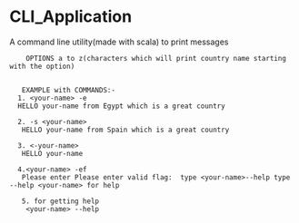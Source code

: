 # CLI_Application

A command line utility(made with scala) to print messages


        OPTIONS a to z(characters which will print country name starting with the option)
      

       EXAMPLE with COMMANDS:-
      1. <your-name> -e
      HELLO your-name from Egypt which is a great country
      
      2. -s <your-name>
       HELLO your-name from Spain which is a great country
      
      3. <-your-name>
       HELLO your-name
      
      4.<your-name> -ef
       Please enter Please enter valid flag:  type <your-name>--help type --help <your-name> for help
       
       5. for getting help 
        <your-name> --help
       
       

       

